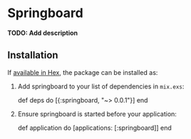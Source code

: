 # Springboard

**TODO: Add description**

## Installation

If [available in Hex](https://hex.pm/docs/publish), the package can be installed as:

  1. Add springboard to your list of dependencies in `mix.exs`:

        def deps do
          [{:springboard, "~> 0.0.1"}]
        end

  2. Ensure springboard is started before your application:

        def application do
          [applications: [:springboard]]
        end

